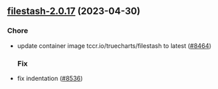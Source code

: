 

## [filestash-2.0.17](https://github.com/succelle/charts/compare/filestash-2.0.16...filestash-2.0.17) (2023-04-30)

### Chore

- update container image tccr.io/truecharts/filestash to latest ([#8464](https://github.com/succelle/charts/issues/8464))
  
  ### Fix

- fix indentation ([#8536](https://github.com/succelle/charts/issues/8536))
  
  